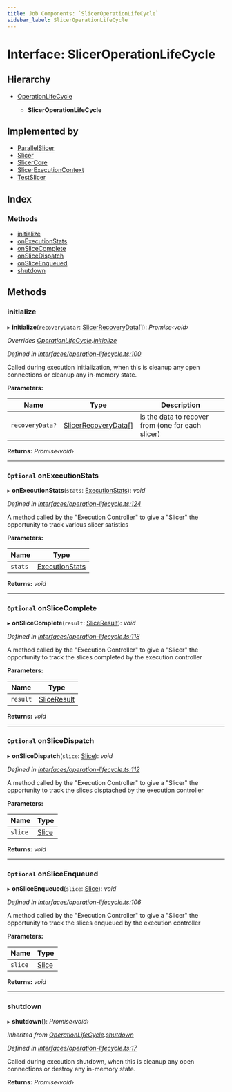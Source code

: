 ```yaml
---
title: Job Components: `SlicerOperationLifeCycle`
sidebar_label: SlicerOperationLifeCycle
---
```


# Interface: SlicerOperationLifeCycle

## Hierarchy

* [OperationLifeCycle](operationlifecycle.md)

  * **SlicerOperationLifeCycle**

## Implemented by

* [ParallelSlicer](../classes/parallelslicer.md)
* [Slicer](../classes/slicer.md)
* [SlicerCore](../classes/slicercore.md)
* [SlicerExecutionContext](../classes/slicerexecutioncontext.md)
* [TestSlicer](../classes/testslicer.md)

## Index

### Methods

* [initialize](sliceroperationlifecycle.md#initialize)
* [onExecutionStats](sliceroperationlifecycle.md#optional-onexecutionstats)
* [onSliceComplete](sliceroperationlifecycle.md#optional-onslicecomplete)
* [onSliceDispatch](sliceroperationlifecycle.md#optional-onslicedispatch)
* [onSliceEnqueued](sliceroperationlifecycle.md#optional-onsliceenqueued)
* [shutdown](sliceroperationlifecycle.md#shutdown)

## Methods

###  initialize

▸ **initialize**(`recoveryData?`: [SlicerRecoveryData](slicerrecoverydata.md)[]): *Promise‹void›*

*Overrides [OperationLifeCycle](operationlifecycle.md).[initialize](operationlifecycle.md#initialize)*

*Defined in [interfaces/operation-lifecycle.ts:100](https://github.com/terascope/teraslice/blob/0ae31df4/packages/job-components/src/interfaces/operation-lifecycle.ts#L100)*

Called during execution initialization,
when this is cleanup any open connections or cleanup any in-memory state.

**Parameters:**

Name | Type | Description |
------ | ------ | ------ |
`recoveryData?` | [SlicerRecoveryData](slicerrecoverydata.md)[] | is the data to recover from (one for each slicer)  |

**Returns:** *Promise‹void›*

___

### `Optional` onExecutionStats

▸ **onExecutionStats**(`stats`: [ExecutionStats](executionstats.md)): *void*

*Defined in [interfaces/operation-lifecycle.ts:124](https://github.com/terascope/teraslice/blob/0ae31df4/packages/job-components/src/interfaces/operation-lifecycle.ts#L124)*

A method called by the "Execution Controller" to give a "Slicer"
the opportunity to track various slicer satistics

**Parameters:**

Name | Type |
------ | ------ |
`stats` | [ExecutionStats](executionstats.md) |

**Returns:** *void*

___

### `Optional` onSliceComplete

▸ **onSliceComplete**(`result`: [SliceResult](sliceresult.md)): *void*

*Defined in [interfaces/operation-lifecycle.ts:118](https://github.com/terascope/teraslice/blob/0ae31df4/packages/job-components/src/interfaces/operation-lifecycle.ts#L118)*

A method called by the "Execution Controller" to give a "Slicer"
the opportunity to track the slices completed by the execution controller

**Parameters:**

Name | Type |
------ | ------ |
`result` | [SliceResult](sliceresult.md) |

**Returns:** *void*

___

### `Optional` onSliceDispatch

▸ **onSliceDispatch**(`slice`: [Slice](slice.md)): *void*

*Defined in [interfaces/operation-lifecycle.ts:112](https://github.com/terascope/teraslice/blob/0ae31df4/packages/job-components/src/interfaces/operation-lifecycle.ts#L112)*

A method called by the "Execution Controller" to give a "Slicer"
the opportunity to track the slices disptached by the execution controller

**Parameters:**

Name | Type |
------ | ------ |
`slice` | [Slice](slice.md) |

**Returns:** *void*

___

### `Optional` onSliceEnqueued

▸ **onSliceEnqueued**(`slice`: [Slice](slice.md)): *void*

*Defined in [interfaces/operation-lifecycle.ts:106](https://github.com/terascope/teraslice/blob/0ae31df4/packages/job-components/src/interfaces/operation-lifecycle.ts#L106)*

A method called by the "Execution Controller" to give a "Slicer"
the opportunity to track the slices enqueued by the execution controller

**Parameters:**

Name | Type |
------ | ------ |
`slice` | [Slice](slice.md) |

**Returns:** *void*

___

###  shutdown

▸ **shutdown**(): *Promise‹void›*

*Inherited from [OperationLifeCycle](operationlifecycle.md).[shutdown](operationlifecycle.md#shutdown)*

*Defined in [interfaces/operation-lifecycle.ts:17](https://github.com/terascope/teraslice/blob/0ae31df4/packages/job-components/src/interfaces/operation-lifecycle.ts#L17)*

Called during execution shutdown,
when this is cleanup any open connections or destroy any in-memory state.

**Returns:** *Promise‹void›*
